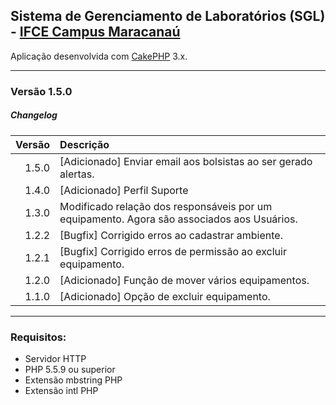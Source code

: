 ## Sistema de Gerenciamento de Laboratórios (SGL) - [IFCE Campus Maracanaú](https://ifce.edu.br/maracanau)

Aplicação desenvolvida com [CakePHP](http://cakephp.org) 3.x.

---------------------------------------------------------
### Versão 1.5.0

##### <i class="icon-file"></i> Changelog
 Versão  | Descrição 
--------:|:--------------------------------------------------------------
  1.5.0	 | [Adicionado] Enviar email aos bolsistas ao ser gerado alertas.
  1.4.0  | [Adicionado] Perfil Suporte
  1.3.0  | Modificado relação dos responsáveis por um equipamento. Agora são associados aos Usuários.
  1.2.2  | [Bugfix] Corrigido erros ao cadastrar ambiente.
  1.2.1  | [Bugfix] Corrigido erros de permissão ao excluir equipamento.
  1.2.0  | [Adicionado] Função de mover vários equipamentos.
  1.1.0  | [Adicionado] Opção de excluir equipamento.

---------------------------------------------------------
### Requisitos:

- Servidor HTTP
- PHP 5.5.9 ou superior
- Extensão mbstring PHP 
- Extensão intl PHP
